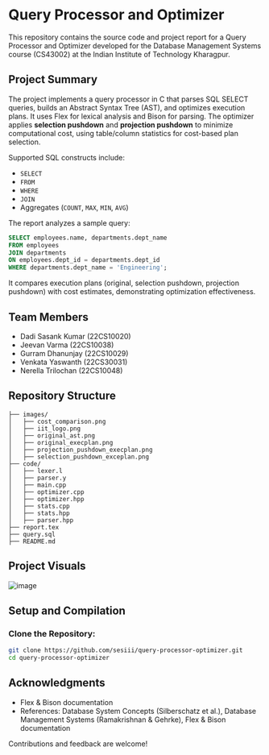 # Query Processor and Optimizer

This repository contains the source code and project report for a Query Processor and Optimizer developed for the Database Management Systems course (CS43002) at the Indian Institute of Technology Kharagpur.

## Project Summary

The project implements a query processor in C that parses SQL SELECT queries, builds an Abstract Syntax Tree (AST), and optimizes execution plans. It uses Flex for lexical analysis and Bison for parsing. The optimizer applies **selection pushdown** and **projection pushdown** to minimize computational cost, using table/column statistics for cost-based plan selection.

Supported SQL constructs include:
- `SELECT`
- `FROM`
- `WHERE`
- `JOIN`
- Aggregates (`COUNT`, `MAX`, `MIN`, `AVG`)

The report analyzes a sample query:

```sql
SELECT employees.name, departments.dept_name 
FROM employees 
JOIN departments 
ON employees.dept_id = departments.dept_id 
WHERE departments.dept_name = 'Engineering';
```

It compares execution plans (original, selection pushdown, projection pushdown) with cost estimates, demonstrating optimization effectiveness.

## Team Members

- Dadi Sasank Kumar (22CS10020)
- Jeevan Varma (22CS10038)
- Gurram Dhanunjay (22CS10029)
- Venkata Yaswanth (22CS30031)
- Nerella Trilochan (22CS10048)

## Repository Structure

```
├── images/
│   ├── cost_comparison.png
│   ├── iit_logo.png
│   ├── original_ast.png
│   ├── original_execplan.png
│   ├── projection_pushdown_execplan.png
│   ├── selection_pushdown_exceplan.png
├── code/
│   ├── lexer.l
│   ├── parser.y
│   ├── main.cpp
│   ├── optimizer.cpp
│   ├── optimizer.hpp
│   ├── stats.cpp
│   ├── stats.hpp
│   ├── parser.hpp
├── report.tex
├── query.sql
├── README.md
```
## Project Visuals

![image](https://github.com/user-attachments/assets/0d9a556b-1df1-4d3c-bf83-0e3231ca9314)


## Setup and Compilation

### Clone the Repository:
```bash
git clone https://github.com/sesiii/query-processor-optimizer.git
cd query-processor-optimizer
```

## Acknowledgments

- Flex & Bison documentation
- References: Database System Concepts (Silberschatz et al.), Database Management Systems (Ramakrishnan & Gehrke), Flex & Bison documentation

Contributions and feedback are welcome!
